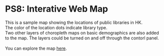 # PS8: Interative Web Map
This is a sample map showing the locations of public libraries in HK.<br>
The color of the location dots indicate library type. <br>
Two other layers of choropleth maps on basic demographics are also added to the map. The layers could be turned on and off through the contorl panel.
<br>
<br>
You can explore the map [here](HK_libraries.html). 
